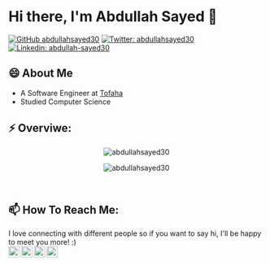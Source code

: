 <h1>Hi there, I'm Abdullah Sayed 👋</h1>

[![GitHub abdullahsayed30](https://img.shields.io/github/followers/abdullahsayed30?label=follow&style=social)](https://github.com/abdullahsayed30)
[![Twitter: abdullahsayed30](https://img.shields.io/twitter/follow/abdullahsayed30?style=social)](https://twitter.com/abdullahsayed30)
[![Linkedin: abdullah-sayed30](https://img.shields.io/badge/abdullah--sayed30-blue?style=flat-square&logo=Linkedin&logoColor=white&link=https://www.linkedin.com/in/abdullah-sayed30/)](https://www.linkedin.com/in/abdullah-sayed30/)


<!--
**abdullahsayed30/abdullahsayed30** is a ✨ _special_ ✨ repository because its `README.md` (this file) appears on your GitHub profile.

Here are some ideas to get you started:

- 🔭 I’m currently working on ...
- 🌱 I’m currently learning ...
- 👯 I’m looking to collaborate on ...
- 🤔 I’m looking for help with ...
- 💬 Ask me about ...
- 📫 How to reach me: ...
- 😄 Pronouns: ...
- ⚡ Fun fact: ...
-->

<h2>😄 About Me</h2>

- A Software Engineer at <a href="https://www.tofaha.net/">Tofaha</a>
- Studied Computer Science 

<h2>⚡ Overviwe:</h2>
<p align="center"> <img src="https://github-readme-stats.vercel.app/api?username=abdullahsayed30&show_icons=true&locale=en&layout=compact&theme=gotham" alt="abdullahsayed30" /> </p>

<p align="center"> <img align="center" src="https://github-readme-stats.vercel.app/api/top-langs?username=abdullahsayed30&show_icons=true&locale=en&layout=compact&theme=gotham" alt="abdullahsayed30" /> </p>

<br/>

<h2>📫 How To Reach Me:</h2>
I love connecting with different people so if you want to say hi, I'll be happy to meet you more! :)
<br/>
<a href="https://www.linkedin.com/in/abdullah-sayed30/">
  <img align="left" alt="Abdullah's Linkedin" width="22px" src="https://raw.githubusercontent.com/peterthehan/peterthehan/master/assets/linkedin.svg" />
</a>
<a href="https://www.instagram.com/abdullahsayed_30/">
  <img align="left" alt="Abdullah's Instagram" width="22px" src="https://raw.githubusercontent.com/hussainweb/hussainweb/main/icons/instagram.png" />
</a>
<a href="https://discord.com/users/abdullahsayed30">
  <img align="left" alt="Abdullah's Discord" width="22px" src="https://raw.githubusercontent.com/peterthehan/peterthehan/master/assets/discord.svg" />
</a>
<a href="https://twitter.com/abdullahsayed30">
  <img align="left" alt="Abdullah's Twitter" width="22px" src="https://raw.githubusercontent.com/peterthehan/peterthehan/master/assets/twitter.svg" />
</a>



